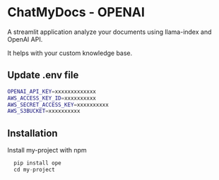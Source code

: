
# ChatMyDocs - OPENAI
A streamlit application analyze your documents using llama-index and OpenAI API.

It helps with your custom knowledge base.


## Update .env file

```bash
OPENAI_API_KEY=xxxxxxxxxxxxx
AWS_ACCESS_KEY_ID=xxxxxxxxxx
AWS_SECRET_ACCESS_KEY=xxxxxxxxxx
AWS_S3BUCKET=xxxxxxxxxx 
```


## Installation

Install my-project with npm

```python
  pip install ope
  cd my-project
```
    

